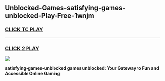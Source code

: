 
## Unblocked-Games-satisfying-games-unblocked-Play-Free-1wnjm
<h3>
<a href="https://premium76.site?title=satisfying-games-unblocked&ref=22A">CLICK TO PLAY</a></h3>
<hr>

<h3>
<a href="https://premium76.site?title=satisfying-games-unblocked&ref=22A">CLICK 2 PLAY</a>
  
</h3>

<a href="https://premium76.site?title=satisfying-games-unblocked&ref=22A"><img src="https://clearcache.store/games.png"></a>


**satisfying-games-unblocked games unblocked: Your Gateway to Fun and Accessible Online Gaming**
